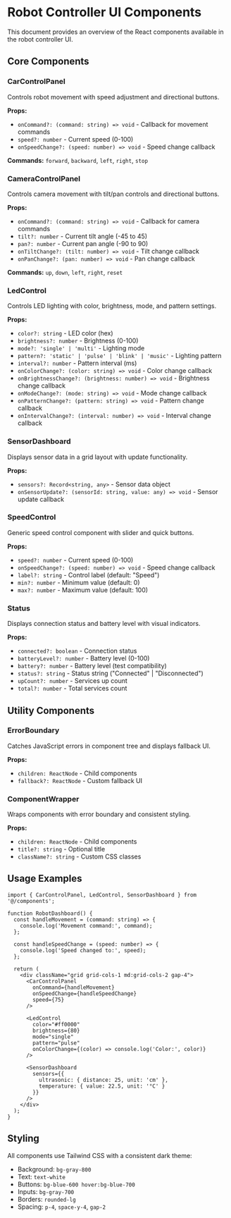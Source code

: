 # Robot Controller UI Components

This document provides an overview of the React components available in the robot controller UI.

## Core Components

### CarControlPanel
Controls robot movement with speed adjustment and directional buttons.

**Props:**
- `onCommand?: (command: string) => void` - Callback for movement commands
- `speed?: number` - Current speed (0-100)
- `onSpeedChange?: (speed: number) => void` - Speed change callback

**Commands:** `forward`, `backward`, `left`, `right`, `stop`

### CameraControlPanel
Controls camera movement with tilt/pan controls and directional buttons.

**Props:**
- `onCommand?: (command: string) => void` - Callback for camera commands
- `tilt?: number` - Current tilt angle (-45 to 45)
- `pan?: number` - Current pan angle (-90 to 90)
- `onTiltChange?: (tilt: number) => void` - Tilt change callback
- `onPanChange?: (pan: number) => void` - Pan change callback

**Commands:** `up`, `down`, `left`, `right`, `reset`

### LedControl
Controls LED lighting with color, brightness, mode, and pattern settings.

**Props:**
- `color?: string` - LED color (hex)
- `brightness?: number` - Brightness (0-100)
- `mode?: 'single' | 'multi'` - Lighting mode
- `pattern?: 'static' | 'pulse' | 'blink' | 'music'` - Lighting pattern
- `interval?: number` - Pattern interval (ms)
- `onColorChange?: (color: string) => void` - Color change callback
- `onBrightnessChange?: (brightness: number) => void` - Brightness change callback
- `onModeChange?: (mode: string) => void` - Mode change callback
- `onPatternChange?: (pattern: string) => void` - Pattern change callback
- `onIntervalChange?: (interval: number) => void` - Interval change callback

### SensorDashboard
Displays sensor data in a grid layout with update functionality.

**Props:**
- `sensors?: Record<string, any>` - Sensor data object
- `onSensorUpdate?: (sensorId: string, value: any) => void` - Sensor update callback

### SpeedControl
Generic speed control component with slider and quick buttons.

**Props:**
- `speed?: number` - Current speed (0-100)
- `onSpeedChange?: (speed: number) => void` - Speed change callback
- `label?: string` - Control label (default: "Speed")
- `min?: number` - Minimum value (default: 0)
- `max?: number` - Maximum value (default: 100)

### Status
Displays connection status and battery level with visual indicators.

**Props:**
- `connected?: boolean` - Connection status
- `batteryLevel?: number` - Battery level (0-100)
- `battery?: number` - Battery level (test compatibility)
- `status?: string` - Status string ("Connected" | "Disconnected")
- `upCount?: number` - Services up count
- `total?: number` - Total services count

## Utility Components

### ErrorBoundary
Catches JavaScript errors in component tree and displays fallback UI.

**Props:**
- `children: ReactNode` - Child components
- `fallback?: ReactNode` - Custom fallback UI

### ComponentWrapper
Wraps components with error boundary and consistent styling.

**Props:**
- `children: ReactNode` - Child components
- `title?: string` - Optional title
- `className?: string` - Custom CSS classes

## Usage Examples

```tsx
import { CarControlPanel, LedControl, SensorDashboard } from '@/components';

function RobotDashboard() {
  const handleMovement = (command: string) => {
    console.log('Movement command:', command);
  };

  const handleSpeedChange = (speed: number) => {
    console.log('Speed changed to:', speed);
  };

  return (
    <div className="grid grid-cols-1 md:grid-cols-2 gap-4">
      <CarControlPanel 
        onCommand={handleMovement}
        onSpeedChange={handleSpeedChange}
        speed={75}
      />
      
      <LedControl 
        color="#ff0000"
        brightness={80}
        mode="single"
        pattern="pulse"
        onColorChange={(color) => console.log('Color:', color)}
      />
      
      <SensorDashboard 
        sensors={{
          ultrasonic: { distance: 25, unit: 'cm' },
          temperature: { value: 22.5, unit: '°C' }
        }}
      />
    </div>
  );
}
```

## Styling

All components use Tailwind CSS with a consistent dark theme:
- Background: `bg-gray-800`
- Text: `text-white`
- Buttons: `bg-blue-600 hover:bg-blue-700`
- Inputs: `bg-gray-700`
- Borders: `rounded-lg`
- Spacing: `p-4`, `space-y-4`, `gap-2`
